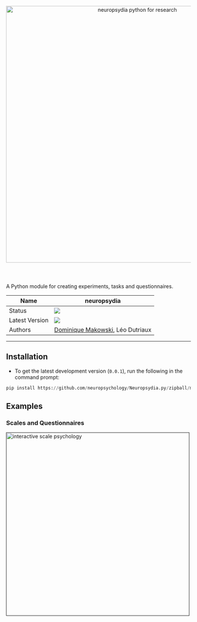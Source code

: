 <p><header><img src="https://github.com/neuropsychology/neuropsydia/blob/master/neuropsydia/files/logo/neuropsydia_banner.png" width="700" align="center" alt="neuropsydia python for research"></header></p>

A Python module for creating experiments, tasks and questionnaires.


|Name|neuropsydia|
|----------------|---|
|Status|![](https://img.shields.io/badge/status-stable-brightgreen.svg)|
|Latest Version|![](https://img.shields.io/badge/version-0.0.1-brightgreen.svg)|
|Authors|[Dominique Makowski](https://biblineuropsy.files.wordpress.com/2016/09/cv_dominiquemakowski.pdf), Léo Dutriaux|

---
## Installation

- To get the latest development version (`0.0.1`), run the following in the command prompt:

```python
pip install https://github.com/neuropsychology/Neuropsydia.py/zipball/master
```

## Examples

### Scales and Questionnaires

<p align="left">
<a href="">
<img src="https://github.com/neuropsychology/Neuropsydia.py/blob/master/examples/Questionnaire/demo-scale.gif" height="500" alt="interactive scale psychology">
</a>
</p>
